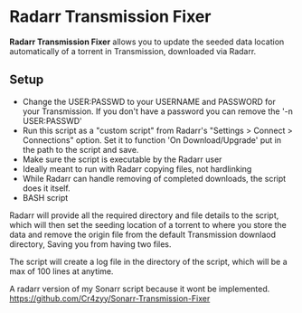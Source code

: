 Radarr Transmission Fixer
======
**Radarr Transmission Fixer** allows you to update the seeded data location automatically of a torrent in Transmission, downloaded via Radarr.

## Setup

* Change the USER:PASSWD to your USERNAME and PASSWORD for your Transmission. If you don't have a password you can remove the '-n USER:PASSWD'
* Run this script as a "custom script" from Radarr's "Settings > Connect > Connections" option. Set it to function 'On Download/Upgrade' put in the path to the script and save.
* Make sure the script is executable by the Radarr user
* Ideally meant to run with Radarr copying files, not hardlinking
* While Radarr can handle removing of completed downloads, the script does it itself.
* BASH script

Radarr will provide all the required directory and file details to the script, which will then set the seeding location of a torrent to where you store the data and remove the origin file from the default Transmission downlaod directory, Saving you from having two files.

The script will create a log file in the directory of the script, which will be a max of 100 lines at anytime.

A radarr version of my Sonarr script because it wont be implemented. https://github.com/Cr4zyy/Sonarr-Transmission-Fixer
